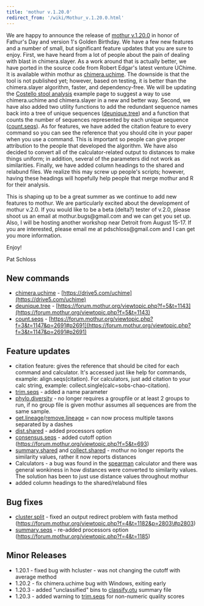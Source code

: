 ```yaml
---
title: 'mothur v.1.20.0'
redirect_from: '/wiki/Mothur_v.1.20.0.html'
---
```

We are happy to announce the release of [mothur
v.1.20.0](mothur_v.1.20.0) in honor of Fathur's Day and
version 1's Golden Birthday. We have a few new features and a number of
small, but significant feature updates that you are sure to enjoy.
First, we have heard from a lot of people about the pain of dealing with
blast in chimera.slayer. As a work around that is actually better, we
have ported in the source code from Robert Edgar's latest venture
UChime. It is available within mothur as
[chimera.uchime](chimera.uchime). The downside is that the
tool is not published yet; however, based on testing, it is better than
the chimera.slayer algorithm, faster, and dependency-free. We will be
updating the [Costello stool
analysis](Costello_stool_analysis) example page to suggest a
way to use chimera.uchime and chimera.slayer in a new and better way.
Second, we have also added two utility functions to add the redundant
sequence names back into a tree of unique sequences
([deunique.tree](deunique.tree)) and a function that counts
the number of sequences represented by each unique sequence
([count.seqs](count.seqs)). As for features, we have added
the citation feature to every command so you can see the reference that
you should cite in your paper when you use a command. This is important
so people can give proper attribution to the people that developed the
algorithm. We have also decided to convert all of the calculator-related
output to distances to make things uniform; in addition, several of the
parameters did not work as similarities. Finally, we have added column
headings to the shared and relabund files. We realize this may screw up
people's scripts; however, having these headings will hopefully help
people that merge mothur and R for their analysis.

This is shaping up to be a great summer as we continue to add new
features to mothur. We are particularly excited about the development of
mothur v.2.0. If you would like to be a beta (delta?) tester of v.2.0,
please shoot us an email at mothur.bugs\@gmail.com and we can get you
set up. Also, I will be hosting another workshop near Detroit from
August 15-17. If you are interested, please email me at
pdschloss\@gmail.com and I can get you more information.

Enjoy!

Pat Schloss

## New commands

-   [chimera.uchime](chimera.uchime) -
    [https://drive5.com/uchime](https://drive5.com/uchime)
-   [deunique.tree](deunique.tree) -
    [https://forum.mothur.org/viewtopic.php?f=5&t=1143](https://forum.mothur.org/viewtopic.php?f=5&t=1143)
-   [count.seqs](count.seqs) -
    [https://forum.mothur.org/viewtopic.php?f=3&t=1147&p=2691#p2691](https://forum.mothur.org/viewtopic.php?f=3&t=1147&p=2691#p2691)

## Feature updates

-   citation feature: gives the reference that should be cited for each
    command and calculator. It's accessed just like help for commands,
    example: align.seqs(citation). For calculators, just add citation to
    your calc string, example: collect.single(calc=sobs-chao-citation).
-   [trim.seqs](trim.seqs) - added a name parameter
-   [phylo.diversity](phylo.diversity) - no longer requires a
    groupfile or at least 2 groups to run, if no group file is given
    mothur assumes all sequences are from the same sample.
-   [get.lineage](get.lineage)/[remove.lineage](remove.lineage)
    = can now process multiple taxons separated by a dashes
-   [dist.shared](dist.shared) - added processors option
-   [consensus.seqs](consensus.seqs) - added cutoff option
    (https://forum.mothur.org/viewtopic.php?f=5&t=693)
-   [summary.shared](summary.shared) and
    [collect.shared](collect.shared) - mothur no longer
    reports the similarity values, rather it now reports distances
-   Calculators - a bug was found in the [spearman](spearman)
    calculator and there was general wonkiness in how distances were
    converted to similarity values. The solution has been to just use
    distance values throughout mothur
-   added column headings to the shared/relabund files

## Bug fixes

-   [cluster.split](cluster.split) - fixed an output redirect
    problem with fasta method
    (https://forum.mothur.org/viewtopic.php?f=4&t=1182&p=2803\#p2803)
-   [summary.seqs](summary.seqs) - re-added processors option
    (https://forum.mothur.org/viewtopic.php?f=4&t=1185)

## Minor Releases

-   1.20.1 - fixed bug with hcluster - was not
    changing the cutoff with average method
-   1.20.2 - fix chimera.uchime bug with Windows, exiting early
-   1.20.3 - added "unclassified" bins to
    [classify.otu](classify.otu) summary file
-   1.20.3 - added warning to [trim.seqs](trim.seqs) for
    non-numeric quality scores
